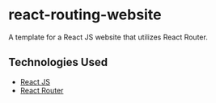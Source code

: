 # react-routing-website
A template for a React JS website that utilizes React Router. 

## Technologies Used
* [React JS](https://facebook.github.io/react/)
* [React Router](https://github.com/ReactTraining/react-router)
